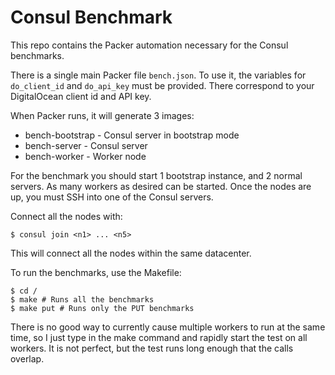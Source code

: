Consul Benchmark
================

This repo contains the Packer automation necessary for the Consul benchmarks.

There is a single main Packer file `bench.json`. To use it, the variables
for `do_client_id` and `do_api_key` must be provided. There correspond to
your DigitalOcean client id and API key.

When Packer runs, it will generate 3 images:
* bench-bootstrap - Consul server in bootstrap mode
* bench-server - Consul server
* bench-worker - Worker node

For the benchmark you should start 1 bootstrap instance, and 2 normal
servers. As many workers as desired can be started. Once the nodes are
up, you must SSH into one of the Consul servers.

Connect all the nodes with:

    $ consul join <n1> ... <n5>

This will connect all the nodes within the same datacenter.

To run the benchmarks, use the Makefile:

    $ cd /
    $ make # Runs all the benchmarks
    $ make put # Runs only the PUT benchmarks

There is no good way to currently cause multiple workers to run at the same
time, so I just type in the make command and rapidly start the test on all
workers. It is not perfect, but the test runs long enough that the calls
overlap.

